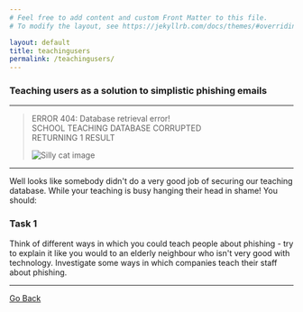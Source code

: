```yaml
---
# Feel free to add content and custom Front Matter to this file.
# To modify the layout, see https://jekyllrb.com/docs/themes/#overriding-theme-defaults

layout: default
title: teachingusers
permalink: /teachingusers/
---
```


### Teaching users as a solution to simplistic phishing emails

--- 

> ERROR 404: Database retrieval error!   
> SCHOOL TEACHING DATABASE CORRUPTED   
> RETURNING 1 RESULT   
>   
> ![Silly cat image](../cat.jpeg)   

---

Well looks like somebody didn't do a very good job of securing our teaching database. While your teaching is busy hanging their head in shame! You should:

### Task 1

Think of different ways in which you could teach people about phishing - try to explain it like you would to an elderly neighbour who isn't very good with technology. Investigate some ways in which companies teach their staff about phishing.

--- 

[Go Back](../../CITC/)